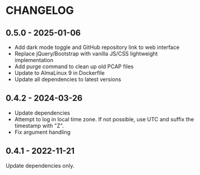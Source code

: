 # CHANGELOG

## 0.5.0 - 2025-01-06
- Add dark mode toggle and GitHub repository link to web interface
- Replace jQuery/Bootstrap with vanilla JS/CSS lightweight implementation
- Add purge command to clean up old PCAP files
- Update to AlmaLinux 9 in Dockerfile
- Update all dependencies to latest versions

## 0.4.2 - 2024-03-26
- Update dependencies
- Attempt to log in local time zone. If not possible, use UTC and suffix the 
  timestamp with "Z".
- Fix argument handling

## 0.4.1 - 2022-11-21

Update dependencies only.
